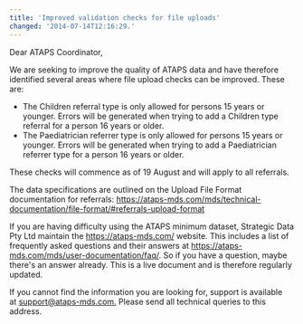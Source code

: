```yaml
---
title: 'Improved validation checks for file uploads'
changed: '2014-07-14T12:16:29.'
---
```


<p>Dear ATAPS Coordinator,</p>
<p>We are seeking to improve the quality of ATAPS data and have therefore identified several areas where file upload checks can be improved. These are:</p>
<ul>
<li>The Children referral type is only allowed for persons 15 years or younger. Errors will be generated when trying to add a Children type referral for a person 16 years or older.</li>
<li>The Paediatrician referrer type is only allowed for persons 15 years or younger. Errors will be generated when trying to add a Paediatrician referrer type for a person 16 years or older.</li>
</ul>
<p>These checks will commence as of 19 August and will apply to all referrals.</p>
<p>The data specifications are outlined on the Upload File Format documentation for referrals: <a href="../../technical-documentation/file-format/index.html#referrals-upload-format" target="_top">https://ataps-mds.com/mds/technical-documentation/file-format/#referrals-upload-format</a></p>
<p>If you are having difficulty using the ATAPS minimum dataset, Strategic Data Pty Ltd maintain the <a href="../../../index.html" target="_top">https://ataps-mds.com/</a> website. This includes a list of frequently asked questions and their answers at <a href="../../user-documentation/faq/index.html" target="_top">https://ataps-mds.com/mds/user-documentation/faq/</a>. So if you have a question, maybe there's an answer already. This is a live document and is therefore regularly updated.</p>
<p>If you cannot find the information you are looking for, support is available at <a href="mailto:support@ataps-mds.com.">support@ataps-mds.com.</a> Please send all technical queries to this address.</p> 
